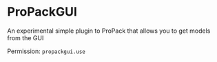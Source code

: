 # ProPackGUI
An experimental simple plugin to ProPack that allows you to get models from the GUI

Permission: `propackgui.use`